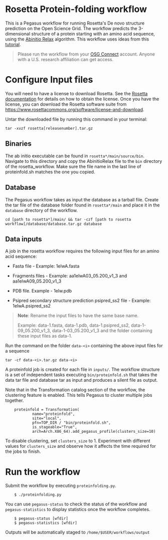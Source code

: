 # Rosetta Protein-folding workflow

This is a Pegasus workflow for running Rosetta's De novo structure prediction on the Open Science Grid. The workflow predicts the 3-dimensional structure of a protein starting with an amino acid sequence, using the [Abinitio Relax](https://new.rosettacommons.org/docs/latest/application_documentation/structure_prediction/abinitio-relax#algorithm) algorithm. This workflow uses ideas from this [tutorial](https://www.rosettacommons.org/demos/latest/tutorials/denovo_structure_prediction/Denovo_structure_prediction).

> Please run the workflow from your [OSG Connect](https://www.osgconnect.net) account. Anyone with a U.S. research affiliation can get access.


# Configure Input files
You will need to have a license to download Rosetta. See the [Rosetta documentation](https://www.rosettacommons.org/demos/latest/tutorials/install_build/install_build) for details on how to obtain the license. Once you have the license, you can download the Rosetta software suite from https://www.rosettacommons.org/software/license-and-download.

Untar the downloaded file by running this command in your terminal:

```tar -xvzf rosetta[releasenumber].tar.gz```

## Binaries

The ab initio executable can be found in ```rosetta*/main/source/bin```. Navigate to this directory and copy the AbinitioRelax file to the ```bin``` directory of the rosetta_workflow. Make sure the file name in the last line of proteinfold.sh matches the one you copied. 

## Database
The Pegasus workflow takes as input the database as a tarball file. Create the tar file of the database folder found in ```rosetta*/main``` and place it in the ```database``` directory of the workflow. 

```cd [path to rosetta*]/main/ && tar -czf [path to rosetta workflow]/database/database.tar.gz database```

## Data inputs
A job in the rosetta workflow requires the following input files for an amino acid sequence:

* Fasta file - Example: 1elwA.fasta

* Fragments files - Example: aa1elwA03_05.200_v1_3 and aa1elwA09_05.200_v1_3

* PDB file. Example - 1elw.pdb

* Psipred secondary structure prediction psipred_ss2 file - Example: 1elwA.psipred_ss2

> **Note**: Rename the input files to have the same base name. 
>               
> Example: data-1.fasta, data-1.pdb, data-1.psipred_ss2, data-1-09_05.200_v1_3, data-1-03_05.200_v1_3 and the folder containing these input files as data-1.

Run the command on the folder ```data-<i>``` containing the above input files for a sequence

```tar -cf data-<i>.tar.gz data-<i> ```

A proteinfold job is created for each file in ```inputs/```. The workflow structure is a set of independent tasks executing ```bin/proteinfold.sh``` that takes the data tar file and database tar as input and produces a silent file as output.

Note that in the Transformation catalog section of the workflow, the clustering feature is enabled. This tells Pegasus to cluster multiple jobs together.

        proteinfold = Transformation(
                name="proteinfold",
                site="local",
                pfn=TOP_DIR / "bin/proteinfold.sh",
                is_stageable="True",
                arch=Arch.X86_64).add_pegasus_profile(clusters_size=10)

To disable clustering, set ```clusters_size``` to 1. Experiment with different values for ```clusters_size``` and observe how it affects the time required for the jobs to finish.

# Run the workflow

Submit the workflow by executing ```proteinfolding.py```.

        $ ./proteinfolding.py

You can use ```pegasus-status``` to check the status of the workflow and ```pegasus-statistics``` to display statistics once the workflow completes. 

        $ pegasus-status [wfdir]
        $ pegasus-statistics [wfdir]

Outputs will be automatically staged to ```/home/$USER/workflows/output```



